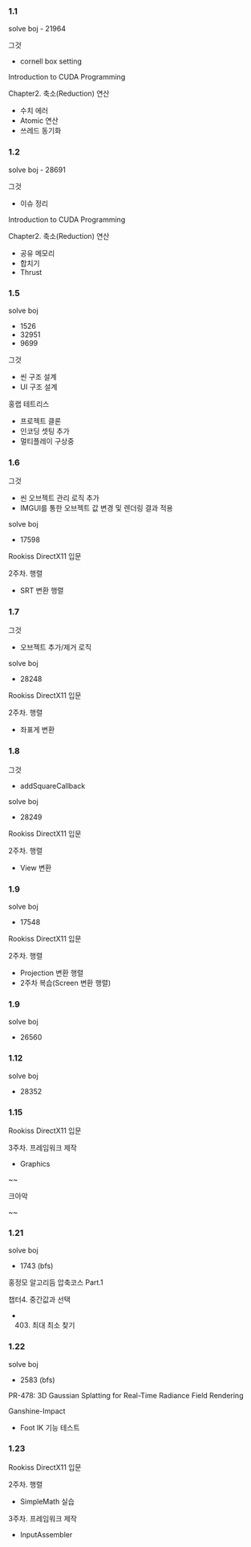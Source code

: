 ### 1.1

solve boj - 21964

그것

- cornell box setting

Introduction to CUDA Programming

Chapter2. 축소(Reduction) 연산

- 수치 에러
- Atomic 연산
- 쓰레드 동기화

### 1.2

solve boj - 28691

그것

- 이슈 정리

Introduction to CUDA Programming

Chapter2. 축소(Reduction) 연산

- 공유 메모리
- 합치기
- Thrust

### 1.5

solve boj 
- 1526
- 32951
- 9699

그것

- 씬 구조 설계
- UI 구조 설계

홍랩 테트리스

- 프로젝트 클론
- 인코딩 셋팅 추가
- 멀티플레이 구상중

### 1.6

그것

- 씬 오브젝트 관리 로직 추가
- IMGUI를 통한 오브젝트 값 변경 및 렌더링 결과 적용

solve boj

- 17598 

Rookiss DirectX11 입문

2주차. 행렬

- SRT 변환 행렬

### 1.7

그것

- 오브젝트 추가/제거 로직

solve boj

- 28248

Rookiss DirectX11 입문

2주차. 행렬

- 좌표게 변환

### 1.8

그것

- addSquareCallback

solve boj

- 28249

Rookiss DirectX11 입문

2주차. 행렬

- View 변환

### 1.9

solve boj

- 17548

Rookiss DirectX11 입문

2주차. 행렬

- Projection 변환 행렬
- 2주차 복습(Screen 변환 행렬)

### 1.9

solve boj

- 26560

### 1.12

solve boj

- 28352

### 1.15

Rookiss DirectX11 입문

3주차. 프레임워크 제작

- Graphics

~~

크아악

~~

### 1.21

solve boj

- 1743 (bfs)

홍정모 알고리듬 압축코스 Part.1

챕터4. 중간값과 선택

- 0403. 최대 최소 찾기

### 1.22

solve boj

- 2583 (bfs)

PR-478: 3D Gaussian Splatting for Real-Time Radiance Field Rendering

Ganshine-Impact

- Foot IK 기능 테스트

### 1.23

Rookiss DirectX11 입문

2주차. 행렬

- SimpleMath 실습

3주차. 프레임워크 제작

- InputAssembler